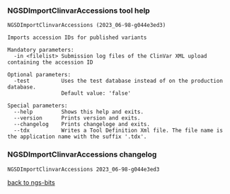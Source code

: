### NGSDImportClinvarAccessions tool help
	NGSDImportClinvarAccessions (2023_06-98-g044e3ed3)
	
	Imports accession IDs for published variants
	
	Mandatory parameters:
	  -in <filelist> Submission log files of the ClinVar XML upload containing the accession ID
	
	Optional parameters:
	  -test          Uses the test database instead of on the production database.
	                 Default value: 'false'
	
	Special parameters:
	  --help         Shows this help and exits.
	  --version      Prints version and exits.
	  --changelog    Prints changeloge and exits.
	  --tdx          Writes a Tool Definition Xml file. The file name is the application name with the suffix '.tdx'.
	
### NGSDImportClinvarAccessions changelog
	NGSDImportClinvarAccessions 2023_06-98-g044e3ed3
	
[back to ngs-bits](https://github.com/imgag/ngs-bits)